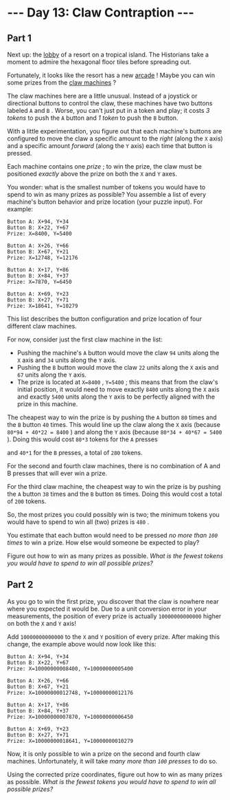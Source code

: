 # --- Day 13: Claw Contraption ---

## Part 1



Next up: the
[lobby](/2020/day/24)
of a resort on a tropical island. The Historians take a moment to admire the hexagonal floor tiles before spreading out.

Fortunately, it looks like the resort has a new
[arcade](https://en.wikipedia.org/wiki/Amusement_arcade)
! Maybe you can win some prizes from the
[claw machines](https://en.wikipedia.org/wiki/Claw_machine)
?

The claw machines here are a little unusual. Instead of a joystick or directional buttons to control the claw, these machines have two buttons labeled
`A`
and
`B`
. Worse, you can't just put in a token and play; it costs
*3 tokens*
to push the
`A`
button and
*1 token*
to push the
`B`
button.

With a little experimentation, you figure out that each machine's buttons are configured to move the claw a specific amount to the
*right*
(along the
`X`
axis) and a specific amount
*forward*
(along the
`Y`
axis) each time that button is pressed.

Each machine contains one
*prize*
; to win the prize, the claw must be positioned
*exactly*
above the prize on both the
`X`
and
`Y`
axes.

You wonder: what is the smallest number of tokens you would have to spend to win as many prizes as possible? You assemble a list of every machine's button behavior and prize location (your puzzle input). For example:

```
Button A: X+94, Y+34
Button B: X+22, Y+67
Prize: X=8400, Y=5400

Button A: X+26, Y+66
Button B: X+67, Y+21
Prize: X=12748, Y=12176

Button A: X+17, Y+86
Button B: X+84, Y+37
Prize: X=7870, Y=6450

Button A: X+69, Y+23
Button B: X+27, Y+71
Prize: X=18641, Y=10279

```

This list describes the button configuration and prize location of four different claw machines.

For now, consider just the first claw machine in the list:

* Pushing the machine's
  `A`
  button would move the claw
  `94`
  units along the
  `X`
  axis and
  `34`
  units along the
  `Y`
  axis.
* Pushing the
  `B`
  button would move the claw
  `22`
  units along the
  `X`
  axis and
  `67`
  units along the
  `Y`
  axis.
* The prize is located at
  `X=8400`
  ,
  `Y=5400`
  ; this means that from the claw's initial position, it would need to move exactly
  `8400`
  units along the
  `X`
  axis and exactly
  `5400`
  units along the
  `Y`
  axis to be perfectly aligned with the prize in this machine.

The cheapest way to win the prize is by pushing the
`A`
button
`80`
times and the
`B`
button
`40`
times. This would line up the claw along the
`X`
axis (because
`80*94 + 40*22 = 8400`
) and along the
`Y`
axis (because
`80*34 + 40*67 = 5400`
). Doing this would cost
`80*3`
tokens for the
`A`
presses

and
`40*1`
for the
`B`
presses, a total of
`280`
tokens.

For the second and fourth claw machines, there is no combination of A and B presses that will ever win a prize.

For the third claw machine, the cheapest way to win the prize is by pushing the
`A`
button
`38`
times and the
`B`
button
`86`
times. Doing this would cost a total of
`200`
tokens.

So, the most prizes you could possibly win is two; the minimum tokens you would have to spend to win all (two) prizes is
`480`
.

You estimate that each button would need to be pressed
*no more than
`100`
times*
to win a prize. How else would someone be expected to play?

Figure out how to win as many prizes as possible.
*What is the fewest tokens you would have to spend to win all possible prizes?*




## Part 2



As you go to win the first prize, you discover that the claw is nowhere near where you expected it would be. Due to a unit conversion error in your measurements, the position of every prize is actually
`10000000000000`
higher on both the
`X`
and
`Y`
axis!

Add
`10000000000000`
to the
`X`
and
`Y`
position of every prize. After making this change, the example above would now look like this:

```
Button A: X+94, Y+34
Button B: X+22, Y+67
Prize: X=10000000008400, Y=10000000005400

Button A: X+26, Y+66
Button B: X+67, Y+21
Prize: X=10000000012748, Y=10000000012176

Button A: X+17, Y+86
Button B: X+84, Y+37
Prize: X=10000000007870, Y=10000000006450

Button A: X+69, Y+23
Button B: X+27, Y+71
Prize: X=10000000018641, Y=10000000010279

```

Now, it is only possible to win a prize on the second and fourth claw machines. Unfortunately, it will take
*many more than
`100`
presses*
to do so.

Using the corrected prize coordinates, figure out how to win as many prizes as possible.
*What is the fewest tokens you would have to spend to win all possible prizes?*




